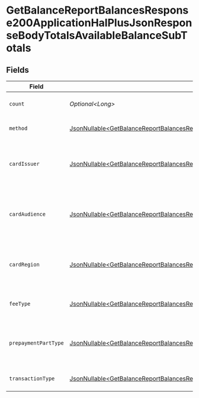 # GetBalanceReportBalancesResponse200ApplicationHalPlusJsonResponseBodyTotalsAvailableBalanceSubTotals


## Fields

| Field                                                                                                                                                                                                                                                                    | Type                                                                                                                                                                                                                                                                     | Required                                                                                                                                                                                                                                                                 | Description                                                                                                                                                                                                                                                              | Example                                                                                                                                                                                                                                                                  |
| ------------------------------------------------------------------------------------------------------------------------------------------------------------------------------------------------------------------------------------------------------------------------ | ------------------------------------------------------------------------------------------------------------------------------------------------------------------------------------------------------------------------------------------------------------------------ | ------------------------------------------------------------------------------------------------------------------------------------------------------------------------------------------------------------------------------------------------------------------------ | ------------------------------------------------------------------------------------------------------------------------------------------------------------------------------------------------------------------------------------------------------------------------ | ------------------------------------------------------------------------------------------------------------------------------------------------------------------------------------------------------------------------------------------------------------------------ |
| `count`                                                                                                                                                                                                                                                                  | *Optional\<Long>*                                                                                                                                                                                                                                                        | :heavy_minus_sign:                                                                                                                                                                                                                                                       | Number of transactions of this type                                                                                                                                                                                                                                      | 50                                                                                                                                                                                                                                                                       |
| `method`                                                                                                                                                                                                                                                                 | [JsonNullable\<GetBalanceReportBalancesResponse200ApplicationHalPlusJsonResponseBodyTotalsAvailableBalanceMethod>](../../models/operations/GetBalanceReportBalancesResponse200ApplicationHalPlusJsonResponseBodyTotalsAvailableBalanceMethod.md)                         | :heavy_minus_sign:                                                                                                                                                                                                                                                       | Payment type of the transactions                                                                                                                                                                                                                                         | creditcard                                                                                                                                                                                                                                                               |
| `cardIssuer`                                                                                                                                                                                                                                                             | [JsonNullable\<GetBalanceReportBalancesResponse200ApplicationHalPlusJsonResponseBodyTotalsAvailableBalanceCardIssuer>](../../models/operations/GetBalanceReportBalancesResponse200ApplicationHalPlusJsonResponseBodyTotalsAvailableBalanceCardIssuer.md)                 | :heavy_minus_sign:                                                                                                                                                                                                                                                       | In case of payments transactions with card, the card issuer will be available                                                                                                                                                                                            | amex                                                                                                                                                                                                                                                                     |
| `cardAudience`                                                                                                                                                                                                                                                           | [JsonNullable\<GetBalanceReportBalancesResponse200ApplicationHalPlusJsonResponseBodyTotalsAvailableBalanceCardAudience>](../../models/operations/GetBalanceReportBalancesResponse200ApplicationHalPlusJsonResponseBodyTotalsAvailableBalanceCardAudience.md)             | :heavy_minus_sign:                                                                                                                                                                                                                                                       | In case of payments trnsactions with card, the card audience will be available.                                                                                                                                                                                          | other                                                                                                                                                                                                                                                                    |
| `cardRegion`                                                                                                                                                                                                                                                             | [JsonNullable\<GetBalanceReportBalancesResponse200ApplicationHalPlusJsonResponseBodyTotalsAvailableBalanceCardRegion>](../../models/operations/GetBalanceReportBalancesResponse200ApplicationHalPlusJsonResponseBodyTotalsAvailableBalanceCardRegion.md)                 | :heavy_minus_sign:                                                                                                                                                                                                                                                       | In case of payments transactions with card, the card region will be available.                                                                                                                                                                                           | domestic                                                                                                                                                                                                                                                                 |
| `feeType`                                                                                                                                                                                                                                                                | [JsonNullable\<GetBalanceReportBalancesResponse200ApplicationHalPlusJsonResponseBodyTotalsAvailableBalanceFeeType>](../../models/operations/GetBalanceReportBalancesResponse200ApplicationHalPlusJsonResponseBodyTotalsAvailableBalanceFeeType.md)                       | :heavy_minus_sign:                                                                                                                                                                                                                                                       | Present when the transaction represents a fee.                                                                                                                                                                                                                           | payment-fee                                                                                                                                                                                                                                                              |
| `prepaymentPartType`                                                                                                                                                                                                                                                     | [JsonNullable\<GetBalanceReportBalancesResponse200ApplicationHalPlusJsonResponseBodyTotalsAvailableBalancePrepaymentPartType>](../../models/operations/GetBalanceReportBalancesResponse200ApplicationHalPlusJsonResponseBodyTotalsAvailableBalancePrepaymentPartType.md) | :heavy_minus_sign:                                                                                                                                                                                                                                                       | Prepayment part: fee itself, reimbursement, discount, VAT or rounding compensation.                                                                                                                                                                                      | fee                                                                                                                                                                                                                                                                      |
| `transactionType`                                                                                                                                                                                                                                                        | [JsonNullable\<GetBalanceReportBalancesResponse200ApplicationHalPlusJsonResponseBodyTotalsAvailableBalanceTransactionType>](../../models/operations/GetBalanceReportBalancesResponse200ApplicationHalPlusJsonResponseBodyTotalsAvailableBalanceTransactionType.md)       | :heavy_minus_sign:                                                                                                                                                                                                                                                       | Represents the transaction type                                                                                                                                                                                                                                          | payment                                                                                                                                                                                                                                                                  |